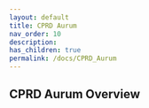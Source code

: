 ```yaml
---
layout: default
title: CPRD Aurum
nav_order: 10
description: 
has_children: true
permalink: /docs/CPRD_Aurum
---
```


## CPRD Aurum Overview

